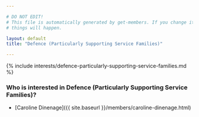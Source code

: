 ```yaml
---

# DO NOT EDIT!
# This file is automatically generated by get-members. If you change it, bad
# things will happen.

layout: default
title: "Defence (Particularly Supporting Service Families)"

---
```


{% include interests/defence-particularly-supporting-service-families.md %}

### Who is interested in Defence (Particularly Supporting Service Families)?


* [Caroline Dinenage]({{ site.baseurl }}/members/caroline-dinenage.html)
